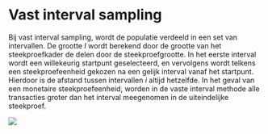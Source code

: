 Vast interval sampling
==========================

Bij vast interval sampling, wordt de populatie verdeeld in een set van intervallen. De grootte <i>I</i> wordt berekend door de grootte van het steekproefkader de delen door de steekproefgrootte. In het eerste interval wordt een willekeurig startpunt geselecteerd, en vervolgens wordt telkens een steekproefeenheid gekozen na een gelijk interval vanaf het startpunt. Hierdoor is de afstand tussen intervallen <i>i</i> altijd hetzelfde. In het geval van een monetaire steekproefeenheid, worden in de vaste interval methode alle transacties groter dan het interval meegenomen in de uiteindelijke steekproef.

<img src="%HELP_FOLDER%/img/fixedIntervalSampling.png" />
